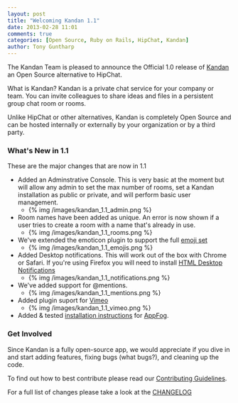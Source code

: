 ```yaml
---
layout: post
title: "Welcoming Kandan 1.1"
date: 2013-02-28 11:01
comments: true
categories: [Open Source, Ruby on Rails, HipChat, Kandan]
author: Tony Guntharp
---
```


The Kandan Team is pleased to announce the Official 1.0 release of [Kandan](https://github.com/kandanapp/kandan) an Open Source alternative to HipChat.

What is Kandan? Kandan is a private chat service for your company or team. You can invite colleagues to share ideas and files in a persistent group chat room or rooms.

Unlike HipChat or other alternatives, Kandan is completely Open Source and can be hosted internally or externally by your organization or by a third party.
<!-- more -->

### What's New in 1.1
These are the major changes that are now in 1.1

 * Added an Adminstrative Console. This is very basic at the moment but will allow any admin to set the max number of rooms, set a Kandan installation as public or private, and will perform basic user management. 
 	* {% img /images/kandan_1.1_admin.png %}
 * Room names have been added as unique. An error is now shown if a user tries to create a room with a name that's already in use. 
 	* {% img /images/kandan_1.1_rooms.png %}
 * We've extended the emoticon plugin to support the full [emoji set](http://www.emoji-cheat-sheet.com/) 
 	* {% img /images/kandan_1.1_emojis.png %}
 * Added Desktop notifications. This will work out of the box with Chrome or Safari. If you're using Firefox you will need to install [HTML Desktop Notifications](https://addons.mozilla.org/en-us/firefox/addon/html-notifications/) 
 	* {% img /images/kandan_1.1_notifications.png %}
 * We've added support for @mentions.
 	* {% img /images/kandan_1.1_mentions.png %}	
 * Added plugin suport for [Vimeo](http://vimeo.com) 
 	* {% img /images/kandan_1.1_vimeo.png %}
 * Added & tested [installation instructions](https://github.com/kandanapp/kandan/wiki/Installation#wiki-appfog) for [AppFog](https://www.appfog.com/).

### Get Involved
Since Kandan is a fully open-source app, we would appreciate if you dive in and start adding features, fixing bugs (what bugs?), and cleaning up the code.

To find out how to best contribute please read our [Contributing Guidelines](https://github.com/kandanapp/kandan/blob/master/CONTRIBUTING.md).

For a full list of changes please take a look at the [CHANGELOG](https://github.com/kandanapp/kandan/blob/master/CHANGELOG.md)